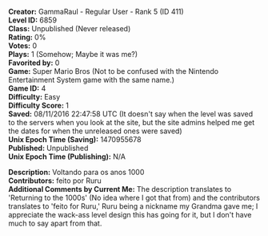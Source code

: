 **Creator:** GammaRaul - Regular User - Rank 5 (ID 411) <br>
**Level ID:** 6859 <br>
**Class:** Unpublished (Never released) <br>
**Rating:** 0% <br>
**Votes:** 0 <br>
**Plays:** 1 (Somehow; Maybe it was me?) <br>
**Favorited by:** 0 <br>
**Game:** Super Mario Bros (Not to be confused with the Nintendo Entertainment System game with the same name.) <br>
**Game ID:** 4 <br>
**Difficulty:** Easy <br>
**Difficulty Score:** 1 <br>
**Saved:** 08/11/2016 22:47:58 UTC (It doesn't say when the level was saved to the servers when you look at the site, but the site admins helped me get the dates for when the unreleased ones were saved) <br>
**Unix Epoch Time (Saving):** 1470955678 <br>
**Published:** Unpublished <br>
**Unix Epoch Time (Publishing):** N/A

**Description:** Voltando para os anos 1000 <br>
**Contributors:** feito por Ruru <br>
**Additional Comments by Current Me:** The description translates to 'Returning to the 1000s' (No idea where I got that from) and the contributors translates to 'feito for Ruru,' Ruru being a nickname my Grandma gave me; I appreciate the wack-ass level design this has going for it, but I don't have much to say apart from that.
